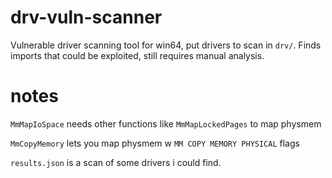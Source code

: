 # drv-vuln-scanner

Vulnerable driver scanning tool for win64, put drivers to scan in `drv/`. Finds imports that could be exploited, still requires manual analysis.

# notes

`MmMapIoSpace` needs other functions like `MmMapLockedPages` to map physmem

`MmCopyMemory` lets you map physmem w `MM COPY MEMORY PHYSICAL` flags

`results.json` is a scan of some drivers i could find.
